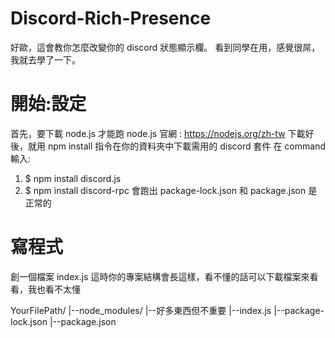 # Discord-Rich-Presence
好歐，這會教你怎麼改變你的 discord 狀態顯示欄。
看到同學在用，感覺很屌，我就去學了一下。
# 開始:設定
首先，要下載 node.js 才能跑
node.js 官網 : https://nodejs.org/zh-tw
下載好後，就用 npm install 指令在你的資料夾中下載需用的 discord 套件
在 command 輸入:
1. $ npm install discord.js
2. $ npm install discord-rpc
會跑出 package-lock.json 和 package.json 是正常的
# 寫程式
創一個檔案 index.js
這時你的專案結構會長這樣，看不懂的話可以下載檔案來看看，我也看不太懂

YourFilePath/
|--node_modules/
    |--好多東西但不重要
|--index.js
|--package-lock.json
|--package.json

